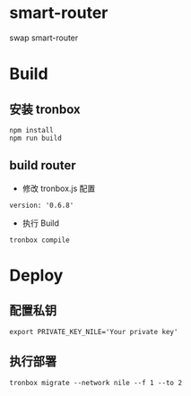 # smart-router

swap smart-router

# Build

## 安装 tronbox

```
npm install
npm run build
```

## build router

- 修改 tronbox.js 配置

```
version: '0.6.8'
```

- 执行 Build

```
tronbox compile
```

# Deploy

## 配置私钥

```
export PRIVATE_KEY_NILE='Your private key'
```

## 执行部署

```
tronbox migrate --network nile --f 1 --to 2
```